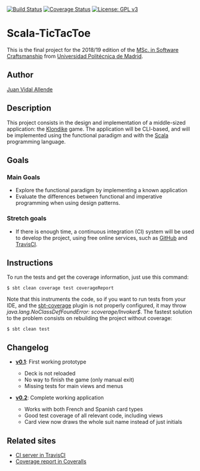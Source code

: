 [![Build Status](https://travis-ci.org/jvidalallende/Klondike-scala.svg?branch=master)](https://travis-ci.org/jvidalallende/Klondike-scala)
[![Coverage Status](https://coveralls.io/repos/github/jvidalallende/Klondike-scala/badge.svg?branch=master)](https://coveralls.io/github/jvidalallende/Klondike-scala?branch=master)
[![License: GPL v3](https://img.shields.io/badge/License-GPLv3-blue.svg)](https://www.gnu.org/licenses/gpl-3.0)

# Scala-TicTacToe

This is the final project for the 2018/19 edition of the
[MSc. in Software Craftsmanship](https://www.etsisi.upm.es/master-upm-software-craftsmanship)
from [Universidad Politécnica de Madrid](http://www.upm.es/).

## Author

[Juan Vidal Allende](https://github.com/jvidalallende)

## Description

This project consists in the design and implementation of a middle-sized application: the
[Klondike](https://en.wikipedia.org/wiki/Klondike_(solitaire)) game. The application will
be CLI-based, and will be implemented using the functional paradigm and with the
[Scala](https://www.scala-lang.org/) programming language.

## Goals

### Main Goals

* Explore the functional paradigm by implementing a known application
* Evaluate the differences between functional and imperative programming when using
   design patterns.

### Stretch goals

* If there is enough time, a continuous integration (CI) system will be used to develop the
  project, using free online services, such as [GitHub](https://github.com/) and
  [TravisCI](https://travis-ci.org/).

## Instructions

To run the tests and get the coverage information, just use this command:

    $ sbt clean coverage test coverageReport

Note that this instruments the code, so if you want to run tests from your IDE,
and the [sbt-coverage](https://github.com/scoverage/sbt-scoverage) plugin is not
properly configured, it may throw *java.lang.NoClassDefFoundError: scoverage/Invoker$*.
The fastest solution to the problem consists on rebuilding the project without
coverage:

    $ sbt clean test

## Changelog

* **[v0.1](https://github.com/jvidalallende/Klondike-scala/releases/tag/v0.1)**: First working prototype
  * Deck is not reloaded
  * No way to finish the game (only manual exit)
  * Missing tests for main views and menus

* **[v0.2](https://github.com/jvidalallende/Klondike-scala/releases/tag/v0.2)**: Complete working application
  * Works with both French and Spanish card types
  * Good test coverage of all relevant code, including views
  * Card view now draws the whole suit name instead of just initials


## Related sites

* [CI server in TravisCI](https://travis-ci.org/jvidalallende/Klondike-scala)
* [Coverage report in Coveralls](https://coveralls.io/github/jvidalallende/Klondike-scala)

